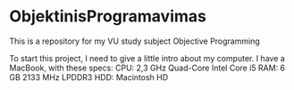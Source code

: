 # ObjektinisProgramavimas
This is a repository for my VU study subject Objective Programming


To start this project, I need to give a little intro about my computer. I have a MacBook, with these specs:
CPU: 2,3 GHz Quad-Core Intel Core i5
RAM: 6 GB 2133 MHz LPDDR3
HDD: Macintosh HD 
